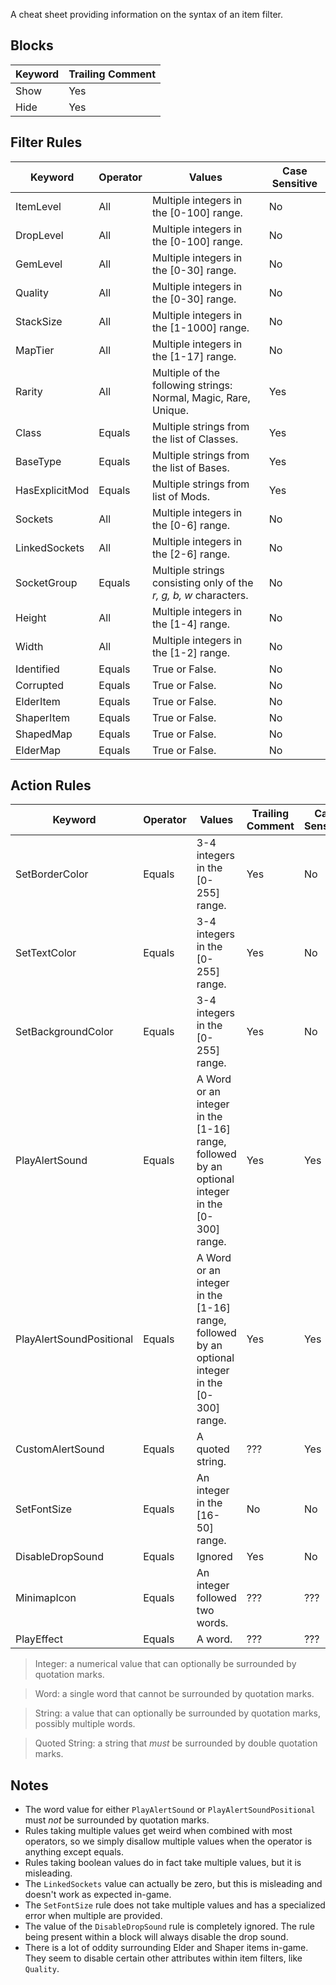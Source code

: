 A cheat sheet providing information on the syntax of an item filter.

## Blocks
Keyword | Trailing Comment
--- | ---
Show | Yes
Hide | Yes

## Filter Rules
Keyword | Operator | Values | Case Sensitive
--- | --- | --- | ---
ItemLevel | All | Multiple integers in the [0-100] range. | No
DropLevel | All | Multiple integers in the [0-100] range. | No
GemLevel | All | Multiple integers in the [0-30] range. | No
Quality | All | Multiple integers in the [0-30] range. | No
StackSize | All | Multiple integers in the [1-1000] range. | No
MapTier | All | Multiple integers in the [1-17] range. | No
Rarity | All | Multiple of the following strings: Normal, Magic, Rare, Unique. | Yes
Class | Equals | Multiple strings from the list of Classes. | Yes
BaseType | Equals | Multiple strings from the list of Bases. | Yes
HasExplicitMod | Equals | Multiple strings from list of Mods. | Yes
Sockets | All | Multiple integers in the [0-6] range. | No
LinkedSockets | All | Multiple integers in the [2-6] range. | No
SocketGroup | Equals | Multiple strings consisting only of the *r, g, b, w* characters. | No
Height | All | Multiple integers in the [1-4] range. | No
Width | All | Multiple integers in the [1-2] range. | No
Identified | Equals | True or False. | No
Corrupted | Equals | True or False. | No
ElderItem | Equals | True or False. | No
ShaperItem | Equals | True or False. | No
ShapedMap | Equals | True or False. | No
ElderMap | Equals | True or False. | No

## Action Rules
Keyword | Operator | Values | Trailing Comment | Case Sensitive
--- | --- | --- | --- | --- |
SetBorderColor | Equals | 3-4 integers in the [0-255] range. | Yes | No
SetTextColor | Equals | 3-4 integers in the [0-255] range. | Yes | No
SetBackgroundColor | Equals | 3-4 integers in the [0-255] range. | Yes | No
PlayAlertSound | Equals | A Word or an integer in the [1-16] range, followed by an optional integer in the [0-300] range. | Yes | Yes
PlayAlertSoundPositional | Equals | A Word or an integer in the [1-16] range, followed by an optional integer in the [0-300] range. | Yes | Yes
CustomAlertSound | Equals | A quoted string. | ??? | Yes
SetFontSize | Equals | An integer in the [16-50] range. | No | No
DisableDropSound | Equals | Ignored | Yes | No
MinimapIcon | Equals | An integer followed two words. | ??? | ???
PlayEffect | Equals | A word. | ??? | ???

> Integer: a numerical value that can optionally be surrounded by quotation marks.

> Word: a single word that cannot be surrounded by quotation marks.

> String: a value that can optionally be surrounded by quotation marks, possibly multiple words.

> Quoted String: a string that *must* be surrounded by double quotation marks.

## Notes

- The word value for either `PlayAlertSound` or `PlayAlertSoundPositional` must *not* be surrounded by quotation marks.
- Rules taking multiple values get weird when combined with most operators, so we simply disallow multiple values when the operator is anything except equals.
- Rules taking boolean values do in fact take multiple values, but it is misleading.
- The `LinkedSockets` value can actually be zero, but this is misleading and doesn't work as expected in-game.
- The `SetFontSize` rule does not take multiple values and has a specialized error when multiple are provided.
- The value of the `DisableDropSound` rule is completely ignored. The rule being present within a block will always disable the drop sound.
- There is a lot of oddity surrounding Elder and Shaper items in-game. They seem to disable certain other attributes within item filters, like `Quality`.
